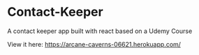# Contact-Keeper
A contact keeper app built with react based on a Udemy Course


View it here: https://arcane-caverns-06621.herokuapp.com/
